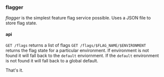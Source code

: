 ### flagger

*flagger* is the simplest feature flag service possible. Uses a JSON file to store flag state.

#### api

`GET /flags` returns a list of flags
`GET /flags/$FLAG_NAME/$ENVIRONMENT` returns the flag state for a particular environment. If environment is not found it will fall back to the `default` enviornment. If the `default` environment is not found it will fall back to a global default.

That's it.